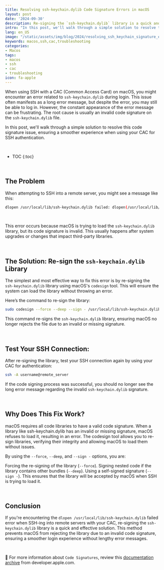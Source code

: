 ```yaml
---
title: Resolving ssh-keychain.dylib Code Signature Errors in macOS
layout: post
date: '2024-09-30'
description: Re-signing the `ssh-keychain.dylib` library is a quick and effective solution to resolve this code signature error during ssh logins.
intro: "In this post, we'll walk through a simple solution to resolve this code signature issue, ensuring a smoother experience when using your CAC for SSH authentication." 
lang: en_US
image: "/static/assets/img/blog/2024/resolving_ssh_keychain_signature_errors/resolving_ssh_keychain_signature_errors.jpg"
keywords: macos,ssh,cac,troubleshooting
categories:
- Macos
tags:
- macos
- ssh
- cac
- troubleshooting
icon: fa-apple
---
```


When using SSH with a CAC (Common Access Card) on macOS, you might encounter an error related to `ssh-keychain.dylib` during login. This issue often manifests as a long error message, but despite the error, you may still be able to log in. However, the constant appearance of the error message can be frustrating. The root cause is usually an invalid code signature on the `ssh-keychain.dylib` file.

In this post, we'll walk through a simple solution to resolve this code signature issue, ensuring a smoother experience when using your CAC for SSH authentication.

<br>

* TOC 
{:toc}

<br>

## The Problem

When attempting to SSH into a remote server, you might see a message like this:

```bash
dlopen /usr/local/lib/ssh-keychain.dylib failed: dlopen(/usr/local/lib/ssh-keychain.dylib, 0x0002): tried: '/usr/local/lib/ssh-keychain.dylib' (code signature invalid in <8978BDE8-8AE2-3EFE-833D-DC2C8781B6C4> '/usr/local/lib/ssh-keychain.dylib' (errno=1) sliceOffset=0x00018000, codeBlobOffset=0x0001DFC0, codeBlobSize=0x00004B40), '/System/Volumes/Preboot/Cryptexes/OS/usr/local/lib/ssh-keychain.dylib' (no such file), '/usr/local/lib/ssh-keychain.dylib' (code signature invalid in <8978BDE8-8AE2-3EFE-833D-DC2C8781B6C4> '/usr/local/lib/ssh-keychain.dylib' (errno=1) sliceOffset=0x00018000, codeBlobOffset=0x0001DFC0, codeBlobSize=0x00004B40)
```
<br>

This error occurs because macOS is trying to load the `ssh-keychain.dylib` library, but its code signature is invalid. This usually happens after system upgrades or changes that impact third-party libraries.

<br>

## The Solution: Re-sign the `ssh-keychain.dylib` Library

The simplest and most effective way to fix this error is by re-signing the `ssh-keychain.dylib` library using macOS's `codesign` tool. This will ensure the system can load the library without throwing an error.

Here’s the command to re-sign the library:

```bash
sudo codesign --force --deep --sign - /usr/local/lib/ssh-keychain.dylib
```

This command re-signs the `ssh-keychain.dylib` library, ensuring macOS no longer rejects the file due to an invalid or missing signature.

<br>

## Test Your SSH Connection:

After re-signing the library, test your SSH connection again by using your CAC for authentication:

```bash
ssh -A username@remote_server
```

If the code signing process was successful, you should no longer see the long error message regarding the invalid `ssh-keychain.dylib` signature.

<br>

## Why Does This Fix Work?
macOS requires all code libraries to have a valid code signature. When a library like ssh-keychain.dylib has an invalid or missing signature, macOS refuses to load it, resulting in an error. The codesign tool allows you to re-sign libraries, verifying their integrity and allowing macOS to load them without issues.

By using the `--force`, `--deep`, and `--sign -` options, you are:

Forcing the re-signing of the library (`--force`).
Signing nested code if the library contains other bundles (`--deep`).
Using a self-signed signature (`--sign -`).
This ensures that the library will be accepted by macOS when SSH is trying to load it.

<br>

## Conclusion
If you're encountering the `dlopen /usr/local/lib/ssh-keychain.dylib` failed error when SSH-ing into remote servers with your CAC, re-signing the `ssh-keychain.dylib` library is a quick and effective solution. This method prevents macOS from rejecting the library due to an invalid code signature, ensuring a smoother login experience without lengthy error messages.

<br>

📝 For more information about `Code Signatures`, review this [documentation archive](https://developer.apple.com/library/archive/documentation/Security/Conceptual/CodeSigningGuide/AboutCS/AboutCS.html) from developer.apple.com.
